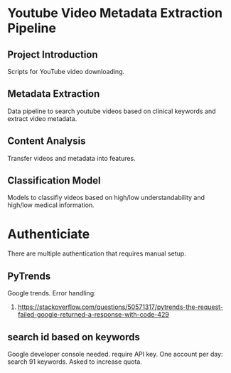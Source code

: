 # Youtube Video Metadata Extraction Pipeline

## Project Introduction
Scripts for YouTube video downloading. 

## Metadata Extraction
Data pipeline to search youtube videos based on clinical keywords and extract video metadata.

## Content Analysis
Transfer videos and metadata into features.

## Classification Model
Models to classifiy videos based on high/low understandability and high/low medical information.

# Authenticiate
There are multiple authentication that requires manual setup.

## PyTrends
Google trends.
Error handling:
1. https://stackoverflow.com/questions/50571317/pytrends-the-request-failed-google-returned-a-response-with-code-429

## search id based on keywords
Google developer console needed. require API key.
One account per day: search 91 keywords.
Asked to increase quota.